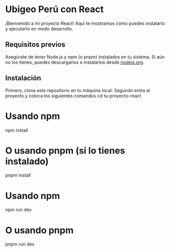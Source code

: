 # Ubigeo Perú con React 

¡Bienvenido a mi proyecto React! Aquí te mostramos cómo puedes instalarlo y ejecutarlo en modo desarrollo.

## Requisitos previos

Asegúrate de tener Node.js y npm (o pnpm) instalados en tu sistema. Si aún no los tienes, puedes descargarlos e instalarlos desde [nodejs.org](https://nodejs.org/).

## Instalación

Primero, clona este repositorio en tu máquina local:
Segundo entra al proyecto y coloca los siguientes comandos
cd tu-proyecto-react
# Usando npm
npm install

# O usando pnpm (si lo tienes instalado)
pnpm install
# Usando npm
npm run dev 

# O usando pnpm
pnpm run dev 

